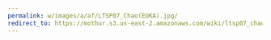 ```yaml
---
permalink: w/images/a/af/LTSP07_Chao(EUKA).jpg/
redirect_to: https://mothur.s3.us-east-2.amazonaws.com/wiki/ltsp07_chao(euka).jpg
---
```


